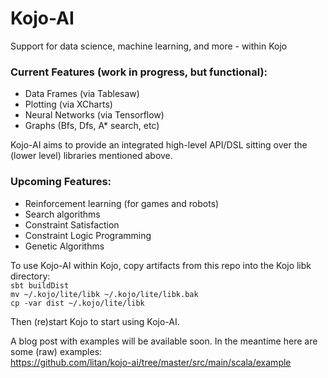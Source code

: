 # Kojo-AI
Support for data science, machine learning, and more - within Kojo

### Current Features (work in progress, but functional):
* Data Frames (via Tablesaw)
* Plotting (via XCharts)
* Neural Networks (via Tensorflow)
* Graphs (Bfs, Dfs, A* search, etc)

Kojo-AI aims to provide an integrated high-level API/DSL sitting over the (lower level) libraries mentioned above.

### Upcoming Features:
* Reinforcement learning (for games and robots)
* Search algorithms
* Constraint Satisfaction
* Constraint Logic Programming
* Genetic Algorithms

To use Kojo-AI within Kojo, copy artifacts from this repo into the Kojo libk directory:  
`sbt buildDist`  
`mv ~/.kojo/lite/libk ~/.kojo/lite/libk.bak`  
`cp -var dist ~/.kojo/lite/libk`

Then (re)start Kojo to start using Kojo-AI.

A blog post with examples will be available soon. In the meantime here are some (raw) examples:  
https://github.com/litan/kojo-ai/tree/master/src/main/scala/example
